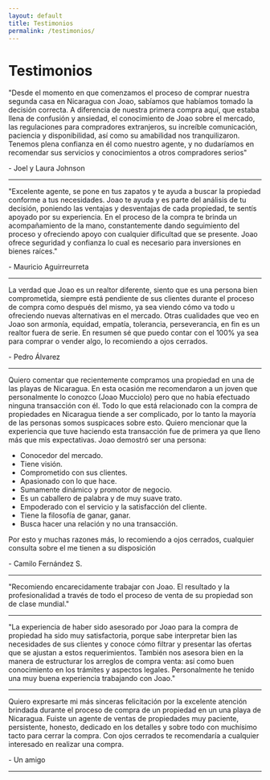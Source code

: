 ```yaml
---
layout: default
title: Testimonios
permalink: /testimonios/
---
```


<h1>Testimonios</h1>

<div class="client-testimonial">

<p class ="testimonial-text">
"Desde el momento en que comenzamos el proceso de comprar nuestra segunda casa en Nicaragua con Joao, sabíamos que habíamos tomado la decisión correcta. A diferencia de nuestra primera compra aquí, que estaba llena de confusión y ansiedad, el conocimiento de Joao sobre el mercado, las regulaciones para compradores extranjeros, su increíble comunicación, paciencia y disponibilidad, así como su amabilidad nos tranquilizaron. Tenemos plena confianza en él como nuestro agente, y no dudaríamos en recomendar sus servicios y conocimientos a otros compradores serios"
</p>
<p class="testimonial-author">
- Joel y Laura Johnson
</p>
<hr>


<p class ="testimonial-text">
"Excelente agente, se pone en tus zapatos y te ayuda a buscar la propiedad conforme a tus necesidades. Joao te ayuda y es parte del análisis de tu decisión, poniendo las ventajas y desventajas de cada propiedad, te sentís apoyado por su experiencia. En el proceso de la compra te brinda un acompañamiento de la mano, constantemente dando seguimiento del proceso y ofreciendo apoyo con cualquier dificultad que se presente. Joao ofrece seguridad y confianza lo cual es necesario para inversiones en bienes raíces."
</p>
<p class="testimonial-author">
- Mauricio Aguirreurreta
</p>
<hr>

<p class ="testimonial-text">
La verdad que Joao es un realtor diferente, siento que es una persona bien comprometida, siempre está pendiente de sus clientes durante el proceso de compra como después del mismo, ya sea viendo cómo va todo u ofreciendo nuevas alternativas en el mercado. Otras cualidades que veo en Joao son armonía,  equidad, empatía, tolerancia, perseverancia, en fin es un realtor fuera de serie. En resumen sé que puedo contar con el 100% ya sea para comprar o vender algo, lo recomiendo a ojos cerrados.
</p>
<p class="testimonial-author">
- Pedro Álvarez
</p>
<hr>

<p class ="testimonial-text">
Quiero comentar que recientemente compramos una propiedad en una de las playas de Nicaragua. En esta ocasión me recomendaron a un joven que personalmente lo conozco (Joao Mucciolo) pero que no había efectuado ninguna transacción con él. Todo lo que está relacionado con la compra de propiedades en Nicaragua tiende a ser complicado, por lo tanto la mayoría de las personas somos suspicaces sobre esto.  Quiero mencionar que la experiencia que tuve haciendo esta transacción fue de primera ya que lleno más que mis expectativas. Joao demostró ser una persona:</p>
<ul>
<li>Conocedor del mercado.</li>
<li>Tiene visión.</li>
<li>Comprometido con sus clientes.</li>
<li>Apasionado  con lo que hace. </li>
<li>Sumamente dinámico y promotor de negocio. </li>
<li>Es un caballero de palabra y de muy suave trato.</li>
<li>Empoderado con el servicio y la satisfacción del cliente.</li>
<li>Tiene la filosofía de ganar, ganar.</li>
<li>Busca hacer una relación y no una transacción. </li>
</ul>
<p>Por esto y muchas razones más, lo recomiendo a ojos cerrados, cualquier consulta sobre el me tienen a su disposición
</p>
<p class="testimonial-author">
- Camilo Fernández S.
</p>
<hr>

<p class ="testimonial-text">
"Recomiendo encarecidamente trabajar con Joao. El resultado y la profesionalidad a través de todo el proceso de venta de su propiedad son de clase mundial."
</p>
<hr>

<p class ="testimonial-text">
"La experiencia de haber sido asesorado por Joao para la compra de propiedad  ha sido muy satisfactoria, porque sabe interpretar bien las necesidades de sus clientes y conoce cómo filtrar y presentar las ofertas que se ajustan a estos requerimientos. También nos asesora bien en la manera de estructurar los arreglos de compra venta: así como buen conocimiento en los trámites y aspectos legales. Personalmente he tenido una muy buena experiencia trabajando con Joao."
</p>
<hr>

<p class ="testimonial-text">
Quiero expresarte mi más sinceras felicitación por la excelente atención brindada durante el proceso de compra de un propiedad en un una playa de Nicaragua. Fuiste un agente de ventas de propiedades muy paciente, persistente, honesto, dedicado en los detalles y sobre todo con muchísimo tacto para cerrar la compra. Con ojos cerrados te recomendaría a cualquier interesado en realizar una compra.
</p>
<p class="testimonial-author">
- Un amigo
</p>
<hr>

